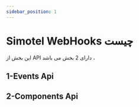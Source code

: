 ```yaml
---
sidebar_position: 1
---
```

# Simotel WebHooks چیست 
این بخش از API دارای 2 بخش می باشد ،

## 1-Events Api
## 2-Components Api